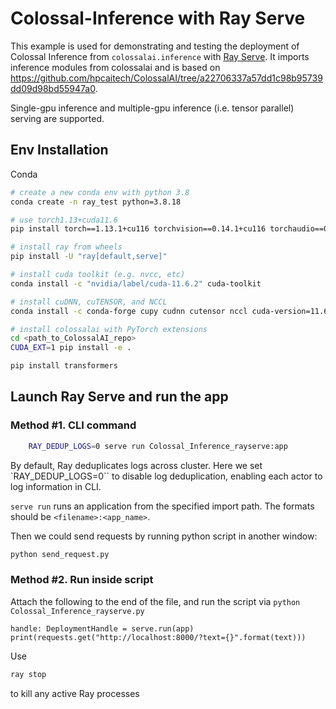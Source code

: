 # Colossal-Inference with Ray Serve

This example is used for demonstrating and testing the deployment of Colossal Inference from `colossalai.inference` with [Ray Serve](https://docs.ray.io/en/latest/serve/index.html). It imports inference modules from colossalai and is based on https://github.com/hpcaitech/ColossalAI/tree/a22706337a57dd1c98b95739dd09d98bd55947a0.

Single-gpu inference and multiple-gpu inference (i.e. tensor parallel) serving are supported.

## Env Installation

Conda
```bash
# create a new conda env with python 3.8
conda create -n ray_test python=3.8.18

# use torch1.13+cuda11.6
pip install torch==1.13.1+cu116 torchvision==0.14.1+cu116 torchaudio==0.13.1 --extra-index-url https://download.pytorch.org/whl/cu116

# install ray from wheels
pip install -U "ray[default,serve]"

# install cuda toolkit (e.g. nvcc, etc)
conda install -c "nvidia/label/cuda-11.6.2" cuda-toolkit

# install cuDNN, cuTENSOR, and NCCL
conda install -c conda-forge cupy cudnn cutensor nccl cuda-version=11.6

# install colossalai with PyTorch extensions
cd <path_to_ColossalAI_repo>
CUDA_EXT=1 pip install -e .

pip install transformers
```

## Launch Ray Serve and run the app
### Method #1. CLI command

```bash
    RAY_DEDUP_LOGS=0 serve run Colossal_Inference_rayserve:app
```

By default, Ray deduplicates logs across cluster. Here we set `RAY_DEDUP_LOGS=0`` to disable log deduplication, enabling each actor to log information in CLI.

`serve run` runs an application from the specified import path. The formats should be `<filename>:<app_name>`.

Then we could send requests by running python script in another window:
```bash
python send_request.py
```

### Method #2. Run inside script

Attach the following to the end of the file, and run the script via `python Colossal_Inference_rayserve.py`
```pyhton
handle: DeploymentHandle = serve.run(app)
print(requests.get("http://localhost:8000/?text={}".format(text)))
```



Use
```bash
ray stop
```

to kill any active Ray processes
